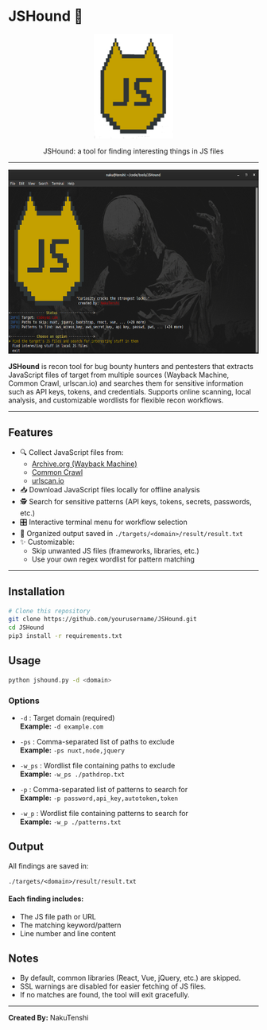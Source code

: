 # JSHound 🐺

<div align="center">
  <img src="src/logo.png" alt="JSHound Logo" width="160" height="210"/>
  <p>JSHound: a tool for finding interesting things in JS files</p>
</div>

---

<img src="./src/main_menu.png" width="550" height="370">

**JSHound**  is recon tool for bug bounty hunters and pentesters that extracts JavaScript files of target from multiple sources (Wayback Machine, Common Crawl, urlscan.io) and searches them for sensitive information such as API keys, tokens, and credentials. Supports online scanning, local analysis, and customizable wordlists for flexible recon workflows.

---

## Features
- 🔍 Collect JavaScript files from:
  - [Archive.org (Wayback Machine)](https://archive.org)
  - [Common Crawl](https://commoncrawl.org)
  - [urlscan.io](https://urlscan.io)
- 📥 Download JavaScript files locally for offline analysis
- 🕵️ Search for sensitive patterns (API keys, tokens, secrets, passwords, etc.)
- 🎛️ Interactive terminal menu for workflow selection
- 📂 Organized output saved in `./targets/<domain>/result/result.txt`
- ✨ Customizable:
  - Skip unwanted JS files (frameworks, libraries, etc.)
  - Use your own regex wordlist for pattern matching

---

## Installation

```bash
# Clone this repository
git clone https://github.com/yourusername/JSHound.git
cd JSHound
pip3 install -r requirements.txt

```

## Usage
```bash
python jshound.py -d <domain>
```

### Options

- `-d` : Target domain (required)  
  **Example:** `-d example.com`

- `-ps` : Comma-separated list of paths to exclude  
  **Example:** `-ps nuxt,node,jquery`

- `-w_ps` : Wordlist file containing paths to exclude  
  **Example:** `-w_ps ./pathdrop.txt`

- `-p` : Comma-separated list of patterns to search for  
  **Example:** `-p password,api_key,autotoken,token`

- `-w_p` : Wordlist file containing patterns to search for  
  **Example:** `-w_p ./patterns.txt`


## Output

All findings are saved in:
```
./targets/<domain>/result/result.txt
```

#### Each finding includes:
- The JS file path or URL
- The matching keyword/pattern
- Line number and line content

## Notes
- By default, common libraries (React, Vue, jQuery, etc.) are skipped.
- SSL warnings are disabled for easier fetching of JS files.
- If no matches are found, the tool will exit gracefully.

--- 
**Created By:** NakuTenshi
